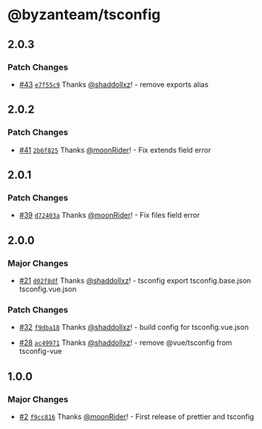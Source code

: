 # @byzanteam/tsconfig

## 2.0.3

### Patch Changes

- [#43](https://github.com/Byzanteam/jet-linter/pull/43) [`e7f55c9`](https://github.com/Byzanteam/jet-linter/commit/e7f55c96f6a1398b81f0943a4afe9d1e6249d443) Thanks [@shaddollxz](https://github.com/shaddollxz)! - remove exports alias

## 2.0.2

### Patch Changes

- [#41](https://github.com/Byzanteam/jet-linter/pull/41) [`2b6f825`](https://github.com/Byzanteam/jet-linter/commit/2b6f825cdf0f8503deabcfef200f53ab72c7b1a5) Thanks [@moonRider](https://github.com/moonRider)! - Fix extends field error

## 2.0.1

### Patch Changes

- [#39](https://github.com/Byzanteam/jet-linter/pull/39) [`d72403a`](https://github.com/Byzanteam/jet-linter/commit/d72403a05c250b7360ba9bad68ef4a926a270f88) Thanks [@moonRider](https://github.com/moonRider)! - Fix files field error

## 2.0.0

### Major Changes

- [#21](https://github.com/Byzanteam/jet-linter/pull/21) [`d02f8df`](https://github.com/Byzanteam/jet-linter/commit/d02f8dfd3328891c1fd1ded998fc8aa46373b1d9) Thanks [@shaddollxz](https://github.com/shaddollxz)! - tsconfig export tsconfig.base.json tsconfig.vue.json

### Patch Changes

- [#32](https://github.com/Byzanteam/jet-linter/pull/32) [`f9dba18`](https://github.com/Byzanteam/jet-linter/commit/f9dba18e3c65d0856bebdda409a6999a98d87731) Thanks [@shaddollxz](https://github.com/shaddollxz)! - build config for tsconfig.vue.json

- [#28](https://github.com/Byzanteam/jet-linter/pull/28) [`ac49971`](https://github.com/Byzanteam/jet-linter/commit/ac49971221d704711bcdbd3e8b8d21365e2311d1) Thanks [@shaddollxz](https://github.com/shaddollxz)! - remove @vue/tsconfig from tsconfig-vue

## 1.0.0

### Major Changes

- [#2](https://github.com/Byzanteam/jet-linter/pull/2) [`f9cc816`](https://github.com/Byzanteam/jet-linter/commit/f9cc81670145beb04e727cd8386e44ebe8da5e13) Thanks [@moonRider](https://github.com/moonRider)! - First release of prettier and tsconfig
